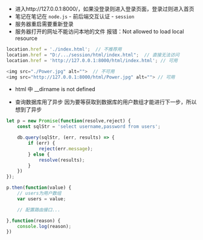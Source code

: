 - 进入http://127.0.0.1:8000/，如果没登录则进入登录页面，登录过则进入首页
- 笔记在笔记在 `node.js` - 前后端交互认证 - `session`
- 服务器重启需要重新登录
- 服务器打开的网址不能访问本地的文件
报错：Not allowed to load local resource
```js
location.href = './index.html';  // 不推荐用
location.href = "D:/.../session/html/index.html";  // 直接无法访问
location.href = 'http://127.0.0.1:8000/html/index.html'; // 可用

<img src="./Power.jpg" alt="">  // 不可用
<img src="http://127.0.0.1:8000/html/Power.jpg" alt=""> // 可用
```

- html 中 __dirname is not defined

- 查询数据库用了异步
因为要等获取到数据库的用户数组才能进行下一步，所以想到了异步
```js
let p = new Promise(function(resolve,reject) {
    const sqlStr = 'select username,password from users';

    db.query(sqlStr, (err, results) => {
        if (err) {
            reject(err.message);
        } else {
            resolve(results);
        }
    })
});

p.then(function(value) {
    // users为用户数组
    var users = value;

    // 配置路由接口...

},function(reason) {
    console.log(reason);
})
```